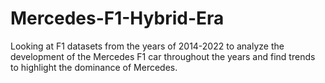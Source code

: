 # Mercedes-F1-Hybrid-Era
Looking at F1 datasets from the years of 2014-2022 to analyze the development of the Mercedes F1 car throughout the years and find trends to highlight the dominance of Mercedes. 
